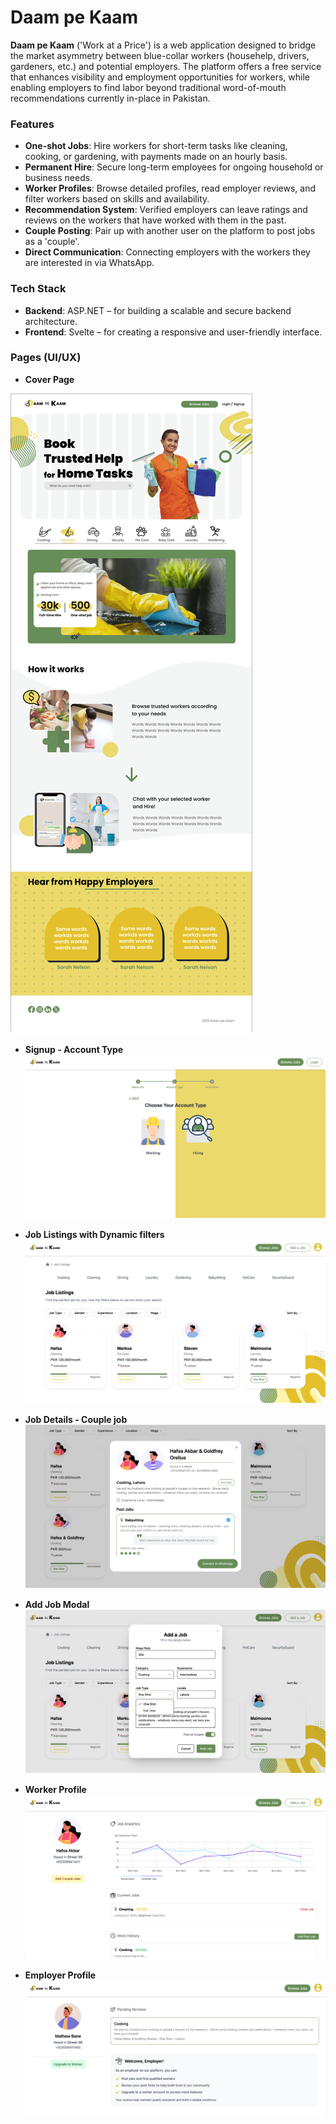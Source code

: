 # Daam pe Kaam

**Daam pe Kaam** ('Work at a Price') is a web application designed to bridge the market asymmetry between blue-collar
workers (househelp, drivers, gardeners, etc.) and potential employers.
The platform offers a free service that enhances visibility and employment opportunities for workers, while enabling
employers to find labor beyond traditional word-of-mouth recommendations currently in-place in Pakistan.

### Features

- **One-shot Jobs**: Hire workers for short-term tasks like cleaning, cooking, or gardening, with payments made on an
  hourly basis.
- **Permanent Hire**: Secure long-term employees for ongoing household or business needs.
- **Worker Profiles**: Browse detailed profiles, read employer reviews, and filter workers based on skills and
  availability.
- **Recommendation System**: Verified employers can leave ratings and reviews on the workers that have worked with
  them in the past.
- **Couple Posting**: Pair up with another user on the platform to post jobs as a 'couple'.
- **Direct Communication**: Connecting employers with the workers they are interested in via WhatsApp.

### Tech Stack

- **Backend**: ASP.NET – for building a scalable and secure backend architecture.
- **Frontend**: Svelte – for creating a responsive and user-friendly interface.

### Pages (UI/UX)

- **Cover Page**

![alt text](https://github.com/hafsa-akbar/sproj/blob/main/images/cover.png)


- **Signup - Account Type**
![alt text](https://github.com/hafsa-akbar/sproj/blob/main/images/signup.png)


- **Job Listings with Dynamic filters**
![alt text](https://github.com/hafsa-akbar/sproj/blob/main/images/job_listing.png)


- **Job Details - Couple job**
![alt text](https://github.com/hafsa-akbar/sproj/blob/main/images/job_details.png)


- **Add Job Modal**
![alt text](https://github.com/hafsa-akbar/sproj/blob/main/images/add_job.png)


- **Worker Profile**
![alt text](https://github.com/hafsa-akbar/sproj/blob/main/images/profile.png)


- **Employer Profile**
![alt text](https://github.com/hafsa-akbar/sproj/blob/main/images/employer_profile.png)
